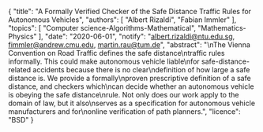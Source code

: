 {
    "title": "A Formally Verified Checker of the Safe Distance Traffic Rules for Autonomous Vehicles",
    "authors": [
        "Albert Rizaldi",
        "Fabian Immler"
    ],
    "topics": [
        "Computer science-Algorithms-Mathematical",
        "Mathematics-Physics"
    ],
    "date": "2020-06-01",
    "notify": "albert.rizaldi@ntu.edu.sg, fimmler@andrew.cmu.edu, martin.rau@tum.de",
    "abstract": "\nThe Vienna Convention on Road Traffic defines the safe distance\ntraffic rules informally. This could make autonomous vehicle liable\nfor safe-distance-related accidents because there is no clear\ndefinition of how large a safe distance is. We provide a formally\nproven prescriptive definition of a safe distance, and checkers which\ncan decide whether an autonomous vehicle is obeying the safe distance\nrule. Not only does our work apply to the domain of law, but it also\nserves as a specification for autonomous vehicle manufacturers and for\nonline verification of path planners.",
    "licence": "BSD"
}